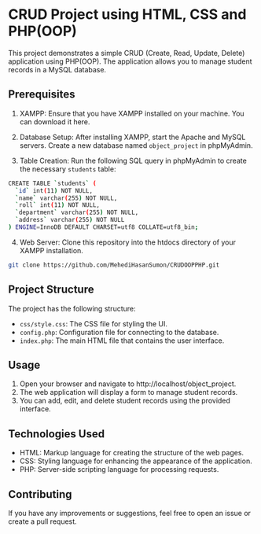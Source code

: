 # CRUD Project using HTML, CSS and PHP(OOP)

This project demonstrates a simple CRUD (Create, Read, Update, Delete) application using PHP(OOP). The application allows you to manage student records in a MySQL database.

## Prerequisites

1. XAMPP: Ensure that you have XAMPP installed on your machine. You can download it here.

2. Database Setup: After installing XAMPP, start the Apache and MySQL servers. Create a new database named `object_project` in phpMyAdmin.

3. Table Creation: Run the following SQL query in phpMyAdmin to create the necessary `students` table:

```bash
CREATE TABLE `students` (
  `id` int(11) NOT NULL,
  `name` varchar(255) NOT NULL,
  `roll` int(11) NOT NULL,
  `department` varchar(255) NOT NULL,
  `address` varchar(255) NOT NULL
) ENGINE=InnoDB DEFAULT CHARSET=utf8 COLLATE=utf8_bin;
```

4. Web Server: Clone this repository into the htdocs directory of your XAMPP installation.

```bash
git clone https://github.com/MehediHasanSumon/CRUDOOPPHP.git
```

## Project Structure

The project has the following structure:

- `css/style.css`: The CSS file for styling the UI.
- `config.php`: Configuration file for connecting to the database.
- `index.php`: The main HTML file that contains the user interface.

## Usage

1. Open your browser and navigate to http://localhost/object_project.
2. The web application will display a form to manage student records.
3. You can add, edit, and delete student records using the provided interface.

## Technologies Used

- HTML: Markup language for creating the structure of the web pages.
- CSS: Styling language for enhancing the appearance of the application.
- PHP: Server-side scripting language for processing requests.

## Contributing

If you have any improvements or suggestions, feel free to open an issue or create a pull request.
